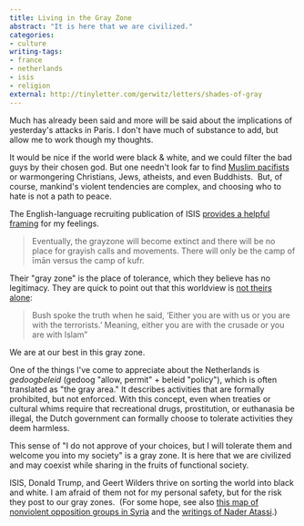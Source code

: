 ```yaml
---
title: Living in the Gray Zone
abstract: "It is here that we are civilized."
categories:
- culture
writing-tags:
- france
- netherlands
- isis
- religion
external: http://tinyletter.com/gerwitz/letters/shades-of-gray
---
```


Much has already been said and more will be said about the implications of yesterday's attacks in Paris. I don't have much of substance to add, but allow me to work though my thoughts.

It would be nice if the world were black & white, and we could filter the bad guys by their chosen god. But one needn't look far to find [Muslim pacifists](https://twitter.com/AbuKhadeejahSP/status/665526355266772992) or warmongering Christians, Jews, atheists, and even Buddhists. 
But, of course, mankind's violent tendencies are complex, and choosing who to hate is not a path to peace.

The English-language recruiting publication of ISIS [provides a helpful framing](http://www.memrijttm.org/dabiq-vii-feature-article-there-is-no-longer-any-gray-zone-the-world-includes-only-two-camps-that-of-isis-and-that-of-its-enemies.html) for my feelings.

> Eventually, the grayzone will become extinct and there will be no place for grayish calls and movements. There will only be the camp of īmān versus the camp of kufr.

Their "gray zone" is the place of tolerance, which they believe has no legitimacy. They are quick to point out that this worldview is [not theirs alone](https://ansarukhilafah.wordpress.com/2015/02/14/the-extinction-of-thr-grayzone/):

> Bush spoke the truth when he said, ‘Either you are with us or you are with the terrorists.’ Meaning, either you are with the crusade or you are with Islam”

We are at our best in this gray zone.

One of the things I've come to appreciate about the Netherlands is _gedoogbeleid_ (gedoog "allow, permit" + beleid "policy"), which is often translated as "the gray area." It describes activities that are formally prohibited, but not enforced. With this concept, even when treaties or cultural whims require that recreational drugs, prostitution, or euthanasia be illegal, the Dutch government can formally choose to tolerate activities they deem harmless.

This sense of "I do not approve of your choices, but I will tolerate them and welcome you into my society" is a gray zone. It is here that we are civilized and may coexist while sharing in the fruits of functional society.

ISIS, Donald Trump, and Geert Wilders thrive on sorting the world into black and white. I am afraid of them not for my personal safety, but for the risk they post to our gray zones.
 (For some hope, see also [this map of nonviolent opposition groups in Syria](http://www.alharak.org/nonviolence_map/en/) and the [writings of Nader Atassi](http://darthnader.net/).)
